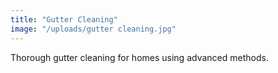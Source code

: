 ```yaml
---
title: "Gutter Cleaning"
image: "/uploads/gutter cleaning.jpg"
---
```


Thorough gutter cleaning for homes using advanced methods.
